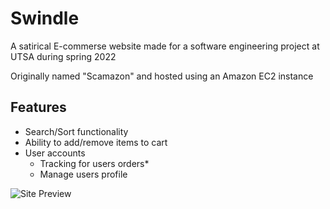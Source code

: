 # Swindle
A satirical E-commerse website made for a software engineering project at UTSA during spring 2022

Originally named "Scamazon" and hosted using an Amazon EC2 instance

## Features
- Search/Sort functionality
- Ability to add/remove items to cart
- User accounts
	- Tracking for users orders*
	-  Manage users profile

![Site Preview](https://github.com/ZaneZaiontz/Swindle/blob/main/public/images/siteSC.png)
